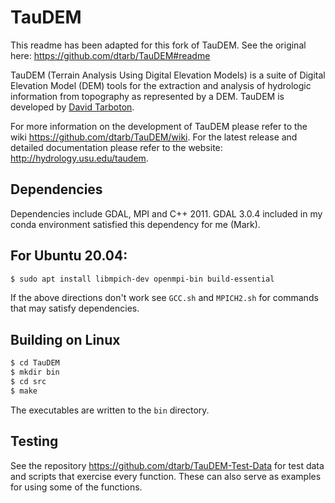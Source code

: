# TauDEM

This readme has been adapted for this fork of TauDEM. See the original here: https://github.com/dtarb/TauDEM#readme

TauDEM (Terrain Analysis Using Digital Elevation Models) is a suite of Digital Elevation Model (DEM) tools for the extraction and analysis of hydrologic information from topography as represented by a DEM. TauDEM is developed by [David Tarboton](https://hydrology.usu.edu/dtarb/).

For more information on the development of TauDEM please refer to the wiki https://github.com/dtarb/TauDEM/wiki.
For the latest release and detailed documentation please refer to the website: http://hydrology.usu.edu/taudem.

Dependencies
---
Dependencies include GDAL, MPI and C++ 2011. GDAL 3.0.4 included in my conda environment satisfied this dependency for me (Mark).

For Ubuntu 20.04:
---
```sh
$ sudo apt install libmpich-dev openmpi-bin build-essential
```

If the above directions don't work see `GCC.sh` and `MPICH2.sh` for commands that may satisfy dependencies.

Building on Linux
---
```sh
$ cd TauDEM
$ mkdir bin
$ cd src
$ make
```
The executables are written to the `bin` directory.

Testing
-------
See the repository https://github.com/dtarb/TauDEM-Test-Data for test data and scripts that exercise every function.  These can also serve as examples for using some of the functions.

